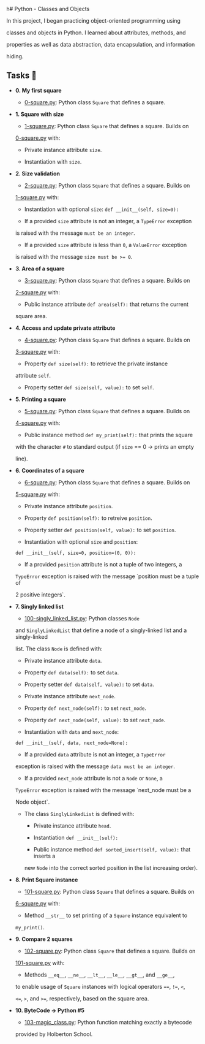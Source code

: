 h# Python - Classes and Objects



In this project, I began practicing object-oriented programming using

classes and objects in Python. I learned about attributes, methods, and

properties as well as data abstraction, data encapsulation, and information

hiding.



## Tasks :page_with_curl:



* **0. My first square**

  * [0-square.py](./0-square.py): Python class `Square` that defines a square.
  


* **1. Square with size**

  * [1-square.py](./1-square.py): Python class `Square` that defines a square. Builds on
  
  [0-square.py](./0-square.py) with:
  
    * Private instance attribute `size`.
    
    * Instantiation with `size`.
    


* **2. Size validation**

  * [2-square.py](./2-square.py): Python class `Square` that defines a square. Builds on
  
  [1-square.py](./1-square.py) with:
  
    * Instantiation with optional `size`: `def __init__(self, size=0):`
    
  * If a provided `size` attribute is not an integer, a `TypeError` exception
  
  is raised with the message `must be an integer`.
  
  * If a provided `size` attribute is less than `0`, a `ValueError` exception
  
  is raised with the message `size must be >= 0`.
  


* **3. Area of a square**

  * [3-square.py](./3-square.py): Python class `Square` that defines a square. Builds on
  
  [2-square.py](./2-square.py) with:
  
    * Public instance attribute `def area(self):` that returns the current
    
    square area.
    


* **4. Access and update private attribute**

  * [4-square.py](./4-square.py): Python class `Square` that defines a square. Builds on
  
  [3-square.py](./3-square.py) with:
  
    * Property `def size(self):` to retrieve the private instance
    
    attribute `self`.
    
    * Property setter `def size(self, value):` to set `self`.
    


* **5. Printing a square**

  * [5-square.py](./5-square.py): Python class `Square` that defines a square. Builds on
  
  [4-square.py](./4-square.py) with:
  
    * Public instance method `def my_print(self):` that prints the square
    
    with the character `#` to standard output (if `size` == 0 -> prints an empty
    
    line).
    


* **6. Coordinates of a square**

  * [6-square.py](./6-square.py): Python class `Square` that defines a square. Builds on
  
  [5-square.py](./5-square.py) with:
  
    * Private instance attribute `position`.
    
    * Property `def position(self):` to retreive `position`.
    
    * Property setter `def position(self, value):` to set `position`.
    
    * Instantiation with optional `size` and `position`:
    
    `def __init__(self, size=0, position=(0, 0)):`
    
  * If a provided `position` attribute is not a tuple of two integers, a
  
  `TypeError` exception is raised with the message `position must be a tuple of
  
  2 positive integers`.
  


* **7. Singly linked list**

  * [100-singly_linked_list.py](./100-singly_linked_list.py): Python classes `Node`
  
  and `SinglyLinkedList` that define a node of a singly-linked list and a singly-linked
  
  list. The class `Node` is defined with:
  
    * Private instance attribute `data`.
    
    * Property `def data(self):` to set `data`.
    
    * Property setter `def data(self, value):` to set `data`.
    
    * Private instance attribute `next_node`.
    
    * Property `def next_node(self):` to set `next_node`.
    
    * Property `def next_node(self, value):` to set `next_node`.
    
    * Instantiation with `data` and `next_node`:
    
    `def __init__(self, data, next_node=None):`
    
  * If a provided `data` attribute is not an integer, a `TypeError`
  
  exception is raised with the message `data must be an integer`.
  
  * If a provided `next_node` attribute is not a `Node` or `None`, a
  
  `TypeError` exception is raised with the message `next_node must be a
  
  Node object`.
  
  * The class `SinglyLinkedList` is defined with:
  
    * Private instance attribute `head`.
    
    * Instantiation `def __init__(self):`
    
    * Public instance method `def sorted_insert(self, value):` that inserts a
    
    new `Node` into the correct sorted position in the list increasing order).
    


* **8. Print Square instance**

  * [101-square.py](./101-square.py): Python class `Square` that defines a square. Builds on
  
  [6-square.py](./6-square.py) with:
  
    * Method `__str__` to set printing of a `Square` instance equivalent to
    
    `my_print()`.
    


* **9. Compare 2 squares**

  * [102-square.py](./102-square.py): Python class `Square` that defines a square. Builds on
  
  [101-square.py](./101-square.py) with:
  
    * Methods `__eq__`, `__ne__`, `__lt__`, `__le__`, `__gt__`, and `__ge__`,
    
    to enable usage of `Square` instances with logical operators `==`, `!=`, `<`,
    
    `<=`, `>`, and `>=`, respectively, based on the square area.
    


* **10. ByteCode -> Python #5**

  * [103-magic_class.py](./103-magic_class.py): Python function matching exactly a bytecode
  
  provided by Holberton School.